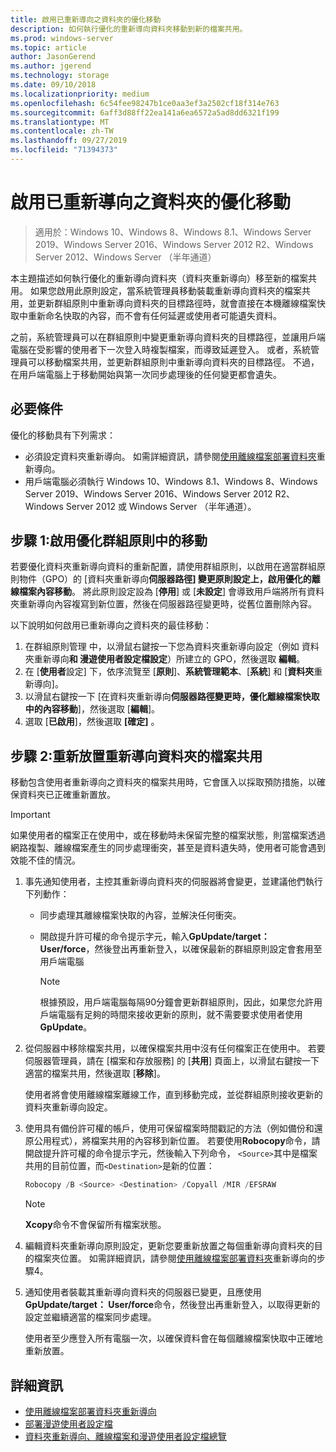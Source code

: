 ```yaml
---
title: 啟用已重新導向之資料夾的優化移動
description: 如何執行優化的重新導向資料夾移動到新的檔案共用。
ms.prod: windows-server
ms.topic: article
author: JasonGerend
ms.author: jgerend
ms.technology: storage
ms.date: 09/10/2018
ms.localizationpriority: medium
ms.openlocfilehash: 6c54fee98247b1ce0aa3ef3a2502cf18f314e763
ms.sourcegitcommit: 6aff3d88ff22ea141a6ea6572a5ad8dd6321f199
ms.translationtype: MT
ms.contentlocale: zh-TW
ms.lasthandoff: 09/27/2019
ms.locfileid: "71394373"
---
```

# <a name="enable-optimized-moves-of-redirected-folders"></a>啟用已重新導向之資料夾的優化移動

>適用於：Windows 10、Windows 8、Windows 8.1、Windows Server 2019、Windows Server 2016、Windows Server 2012 R2、Windows Server 2012、Windows Server （半年通道）

本主題描述如何執行優化的重新導向資料夾（資料夾重新導向）移至新的檔案共用。 如果您啟用此原則設定，當系統管理員移動裝載重新導向資料夾的檔案共用，並更新群組原則中重新導向資料夾的目標路徑時，就會直接在本機離線檔案快取中重新命名快取的內容，而不會有任何延遲或使用者可能遺失資料。

之前，系統管理員可以在群組原則中變更重新導向資料夾的目標路徑，並讓用戶端電腦在受影響的使用者下一次登入時複製檔案，而導致延遲登入。 或者，系統管理員可以移動檔案共用，並更新群組原則中重新導向資料夾的目標路徑。 不過，在用戶端電腦上于移動開始與第一次同步處理後的任何變更都會遺失。

## <a name="prerequisites"></a>必要條件

優化的移動具有下列需求：

- 必須設定資料夾重新導向。 如需詳細資訊，請參閱[使用離線檔案部署資料夾](deploy-folder-redirection.md)重新導向。
- 用戶端電腦必須執行 Windows 10、Windows 8.1、Windows 8、Windows Server 2019、Windows Server 2016、Windows Server 2012 R2、Windows Server 2012 或 Windows Server （半年通道）。

## <a name="step-1-enable-optimized-move-in-group-policy"></a>步驟 1:啟用優化群組原則中的移動

若要優化資料夾重新導向資料的重新配置，請使用群組原則，以啟用在適當群組原則物件（GPO）的 [資料夾重新導向**伺服器路徑] 變更原則設定上，啟用優化的離線檔案內容移動**。 將此原則設定設為 [**停用**] 或 [**未設定**] 會導致用戶端將所有資料夾重新導向內容複寫到新位置，然後在伺服器路徑變更時，從舊位置刪除內容。

以下說明如何啟用已重新導向之資料夾的最佳移動：

1. 在群組原則管理 中，以滑鼠右鍵按一下您為資料夾重新導向設定（例如 資料夾重新導向**和 漫遊使用者設定檔設定**）所建立的 GPO，然後選取 **編輯**。
2. 在 [**使用者**設定] 下，依序流覽至 [**原則**]、**系統管理範本**、[**系統**] 和 [**資料夾**重新導向]。
3. 以滑鼠右鍵按一下 [在資料夾重新導向**伺服器路徑變更時，優化離線檔案快取中的內容移動**]，然後選取 [**編輯**]。
4. 選取 [**已啟用**]，然後選取 **[確定]** 。

## <a name="step-2-relocate-the-file-share-for-redirected-folders"></a>步驟 2:重新放置重新導向資料夾的檔案共用

移動包含使用者重新導向之資料夾的檔案共用時，它會匯入以採取預防措施，以確保資料夾已正確重新置放。

>[!IMPORTANT]
>如果使用者的檔案正在使用中，或在移動時未保留完整的檔案狀態，則當檔案透過網路複製、離線檔案產生的同步處理衝突，甚至是資料遺失時，使用者可能會遇到效能不佳的情況。

1. 事先通知使用者，主控其重新導向資料夾的伺服器將會變更，並建議他們執行下列動作：

      - 同步處理其離線檔案快取的內容，並解決任何衝突。
      - 開啟提升許可權的命令提示字元，輸入**GpUpdate/target： User/force**，然後登出再重新登入，以確保最新的群組原則設定會套用至用戶端電腦

        >[!NOTE]
        >根據預設，用戶端電腦每隔90分鐘會更新群組原則，因此，如果您允許用戶端電腦有足夠的時間來接收更新的原則，就不需要要求使用者使用**GpUpdate**。
2. 從伺服器中移除檔案共用，以確保檔案共用中沒有任何檔案正在使用中。 若要伺服器管理員，請在 [檔案和存放服務] 的 [**共用**] 頁面上，以滑鼠右鍵按一下適當的檔案共用，然後選取 [**移除**]。

    使用者將會使用離線檔案離線工作，直到移動完成，並從群組原則接收更新的資料夾重新導向設定。

3. 使用具有備份許可權的帳戶，使用可保留檔案時間戳記的方法（例如備份和還原公用程式），將檔案共用的內容移到新位置。 若要使用**Robocopy**命令，請開啟提升許可權的命令提示字元，然後輸入下列命令， ```<Source>```其中是檔案共用的目前位置，而```<Destination>```是新的位置：

    ```PowerShell
    Robocopy /B <Source> <Destination> /Copyall /MIR /EFSRAW
    ```

    >[!NOTE]
    >**Xcopy**命令不會保留所有檔案狀態。
4. 編輯資料夾重新導向原則設定，更新您要重新放置之每個重新導向資料夾的目的檔案夾位置。 如需詳細資訊，請參閱[使用離線檔案部署資料夾](deploy-folder-redirection.md)重新導向的步驟4。
5. 通知使用者裝載其重新導向資料夾的伺服器已變更，且應使用**GpUpdate/target： User/force**命令，然後登出再重新登入，以取得更新的設定並繼續適當的檔案同步處理。

    使用者至少應登入所有電腦一次，以確保資料會在每個離線檔案快取中正確地重新放置。

## <a name="more-information"></a>詳細資訊

* [使用離線檔案部署資料夾重新導向](deploy-folder-redirection.md)
* [部署漫遊使用者設定檔](deploy-roaming-user-profiles.md)
* [資料夾重新導向、離線檔案和漫遊使用者設定檔總覽](folder-redirection-rup-overview.md)